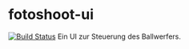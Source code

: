 # fotoshoot-ui
[![Build Status](https://travis-ci.org/accefa/fotoshoot-ui.svg)](https://travis-ci.org/accefa/fotoshoot-ui)
Ein UI zur Steuerung des Ballwerfers.
